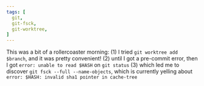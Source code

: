 ```yaml
---
tags: [
  git,
  git-fsck,
  git-worktree,
]
---
```


This was a bit of a rollercoaster morning:
(1) I tried `git worktree add $branch`, and it was pretty convenient!
(2) until I got a pre-commit error, then I got `error: unable to read $HASH` on `git status`
(3) which led me to discover `git fsck --full --name-objects`, which is currently yelling about `error: $HASH: invalid sha1 pointer in cache-tree`
